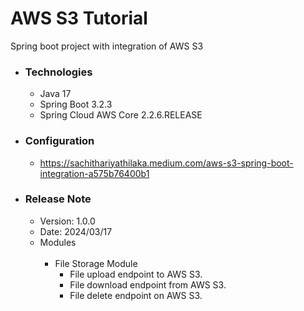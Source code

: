 # AWS S3 Tutorial
Spring boot project with integration of AWS S3

* ### Technologies
  * Java 17
  * Spring Boot 3.2.3
  * Spring Cloud AWS Core 2.2.6.RELEASE
  
* ### Configuration
  * https://sachithariyathilaka.medium.com/aws-s3-spring-boot-integration-a575b76400b1
  
* ### Release Note

  * Version: 1.0.0
  * Date: 2024/03/17
  * Modules <br/><br/>
    * File Storage Module
      * File upload endpoint to AWS S3.
      * File download endpoint from AWS S3.
      * File delete endpoint on AWS S3.
